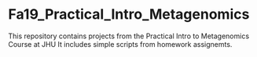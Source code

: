 # Fa19_Practical_Intro_Metagenomics
This repository contains projects from the Practical Intro to Metagenomics Course at JHU
It includes simple scripts from homework assignemts. 
